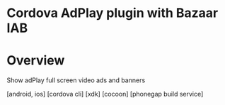 Cordova AdPlay plugin with Bazaar IAB
====================
# Overview #
Show adPlay full screen video ads and banners

[android, ios] [cordova cli] [xdk] [cocoon] [phonegap build service]

